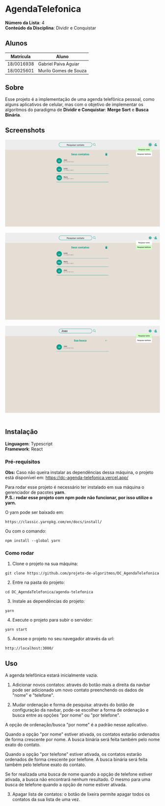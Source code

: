 # AgendaTelefonica

**Número da Lista**: 4<br>
**Conteúdo da Disciplina**: Dividir e Conquistar<br>

## Alunos
|Matrícula | Aluno |
| -- | -- |
| 18/0016938  |  Gabriel Paiva Aguiar |
| 18/0025601 |  Murilo Gomes de Souza |

## Sobre 
Esse projeto é a implementação de uma agenda telefônica pessoal, como alguns aplicativos de celular, mas com o objetivo de implementar os algoritmos do paradigma de **Dividir e Conquistar**: **Merge Sort** e **Busca Binária**.

## Screenshots
![Foto Ordenação por Nome](./img/por_nome.png) <br> <br>
![Foto Ordenação por Telefone](./img/por_telefone.png) <br> <br>
![Foto Busca](./img/pesquisa.png) <br> <br>

## Instalação 
**Linguagem**: Typescript<br>
**Framework**: React<br>

### Pré-requisitos

**Obs:** Caso não queira instalar as dependências dessa máquina, o projeto está disponível em: https://dc-agenda-telefonica.vercel.app/

Para rodar esse projeto é necessário ter instalado em sua máquina o gerenciador de pacotes **yarn**.<br>
**P.S.: rodar esse projeto com npm pode não funcionar, por isso utilize o yarn.**

O yarn pode ser baixado em: 

```
https://classic.yarnpkg.com/en/docs/install/
```

Ou com o comando:

```
npm install --global yarn
```

### Como rodar

1. Clone o projeto na sua máquina:

```
git clone https://github.com/projeto-de-algoritmos/DC_AgendaTelefonica
```

2. Entre na pasta do projeto:

```
cd DC_AgendaTelefonica/agenda-telefonica
```

3. Instale as dependências do projeto:

```
yarn
```

4. Execute o projeto para subir o servidor:

```
yarn start
```

5. Acesse o projeto no seu navegador através da url:

```
http://localhost:3000/
```


## Uso 

A agenda telefônica estará inicialmente vazia.

1. Adicionar novos contatos: através do botão mais a direita da navbar pode ser adicionado um novo contato preenchendo os dados de "nome" e "telefone".

2. Mudar ordenação e forma de pesquisa: através do botão de configuração da navbar, pode-se escolher a forma de ordenação e busca entre as opções "por nome" ou "por telefone".

A opção de ordenação/busca "por nome" é a padrão nesse aplicativo.

Quando a opção "por nome" estiver ativada, os contatos estarão ordenados de forma crescente por nome. A busca binária será feita também pelo nome exato do contato.

Quando a opção "por telefone" estiver ativada, os contatos estarão ordenados de forma crescente por telefone. A busca binária será feita também pelo telefone exato do contato.

Se for realizada uma busca de nome quando a opção de telefone estiver ativada, a busca não encontrará nenhum resultado. O mesmo para uma busca de telefone quando a opção de nome estiver ativada.

3. Apagar lista de contatos: o botão de lixeira permite apagar todos os contatos da sua lista de uma vez.



